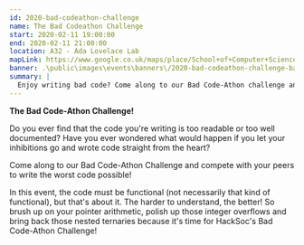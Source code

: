 ```yaml
---
id: 2020-bad-codeathon-challenge
name: The Bad Codeathon Challenge
start: 2020-02-11 19:00:00
end: 2020-02-11 21:00:00
location: A32 - Ada Lovelace Lab
mapLink: https://www.google.co.uk/maps/place/School+of+Computer+Science/@52.9533603,-1.1892748,17.15z/data=!4m5!3m4!1s0x4879c209bfffffff:0xaf426646771a25ac!8m2!3d52.953357!4d-1.18736
banner: .\public\images\events\banners\/2020-bad-codeathon-challenge-banner.jpg
summary: |
  Enjoy writing bad code? Come along to our Bad Code-Athon challenge and compete with your peers to write the worst code possible!
---
```


**The Bad Code-Athon Challenge!**

Do you ever find that the code you're writing is too readable or too well documented? Have you ever wondered what would happen if you let your inhibitions go and wrote code straight from the heart? 

Come along to our Bad Code-Athon Challenge and compete with your peers to write the worst code possible!

In this event, the code must be functional (not necessarily that kind of functional), but that's about it. The harder to understand, the better! So brush up on your pointer arithmetic, polish up those integer overflows and bring back those nested ternaries because it's time for HackSoc's Bad Code-Athon Challenge!